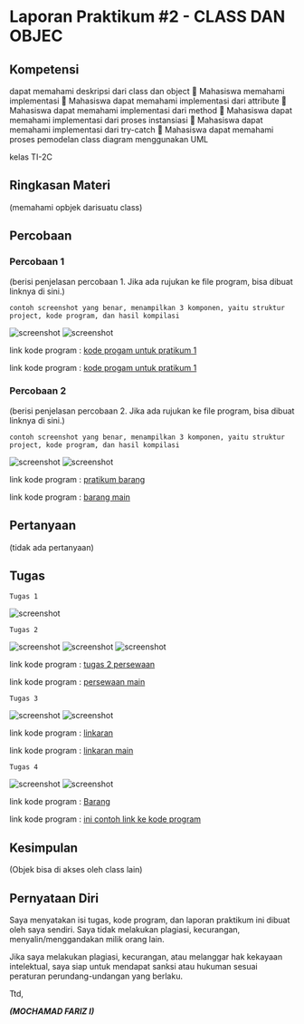 # Laporan Praktikum #2 - CLASS DAN OBJEC

## Kompetensi

dapat memahami deskripsi dari class dan object 
 Mahasiswa memahami implementasi 
 Mahasiswa dapat memahami implementasi dari attribute 
 Mahasiswa dapat memahami implementasi dari method 
 Mahasiswa dapat memahami implementasi dari proses instansiasi
 Mahasiswa dapat memahami implementasi dari try-catch 
 Mahasiswa dapat memahami proses pemodelan class diagram menggunakan UML 

 kelas TI-2C

## Ringkasan Materi

(memahami opbjek darisuatu class)

## Percobaan

### Percobaan 1

(berisi penjelasan percobaan 1. Jika ada rujukan ke file program, bisa dibuat linknya di sini.)

`contoh screenshot yang benar, menampilkan 3 komponen, yaitu struktur project, kode program, dan hasil kompilasi`

![ screenshot](img/pratikum1.PNG)
![ screenshot](img/pratikum1main.PNG)

 link kode program : [kode progam untuk pratikum 1](../../src/2_Class_dan_Object/Mahasiswafrz.java)

 link kode program : [kode progam untuk pratikum 1](../../src/2_Class_dan_Object/TestMhasiswa1841720088.java)

### Percobaan 2

(berisi penjelasan percobaan 2. Jika ada rujukan ke file program, bisa dibuat linknya di sini.)

`contoh screenshot yang benar, menampilkan 3 komponen, yaitu struktur project, kode program, dan hasil kompilasi`

![ screenshot](img/pratikum2.PNG)
![ screenshot](img/pratikum2main.PNG)

 link kode program : [pratikum barang](../../src/2_Class_dan_Object/Barangfrz1841720088.java)

 link kode program : [barang main](../../src/2_Class_dan_Object/TestBarang1841720088frz.java)

## Pertanyaan

(tidak ada pertanyaan)

## Tugas



`Tugas 1`

![ screenshot](img/gambar.PNG)



`Tugas 2`

![ screenshot](img/persewaan1.1.PNG)
![ screenshot](img/persewaan1.2.PNG)
![ screenshot](img/persewaanmain.PNG)

 link kode program : [tugas 2 persewaan](../../src/2_Class_dan_Object/Persewannfrz1841720088.java)

link kode program : [persewaan main](../../src/2_Class_dan_Object/miansewafrz.java)

`Tugas 3`

![screenshot](img/lingkaran.PNG)
![screenshot](img/mainligkaran.PNG)

 link kode program : [linkaran](../../src/2_Class_dan_Object/LIngkara1841720088frz.java)

 link kode program : [linkaran main](../../src/2_Class_dan_Object/mainlingkaranfrz.java)


`Tugas 4`

![ screenshot](img/tugasbarang.PNG)
![ screenshot](img/tugasbarangmain.PNG)

 link kode program : [Barang](../../src/2_Class_dan_Object/barangfrz.java)

 link kode program : [ini contoh link ke kode program](../../src/2_Class_dan_Object/barangmainfrz.java)

## Kesimpulan

(Objek bisa di akses oleh class lain)

## Pernyataan Diri

Saya menyatakan isi tugas, kode program, dan laporan praktikum ini dibuat oleh saya sendiri. Saya tidak melakukan plagiasi, kecurangan, menyalin/menggandakan milik orang lain.

Jika saya melakukan plagiasi, kecurangan, atau melanggar hak kekayaan intelektual, saya siap untuk mendapat sanksi atau hukuman sesuai peraturan perundang-undangan yang berlaku.

Ttd,

***(MOCHAMAD FARIZ I)***